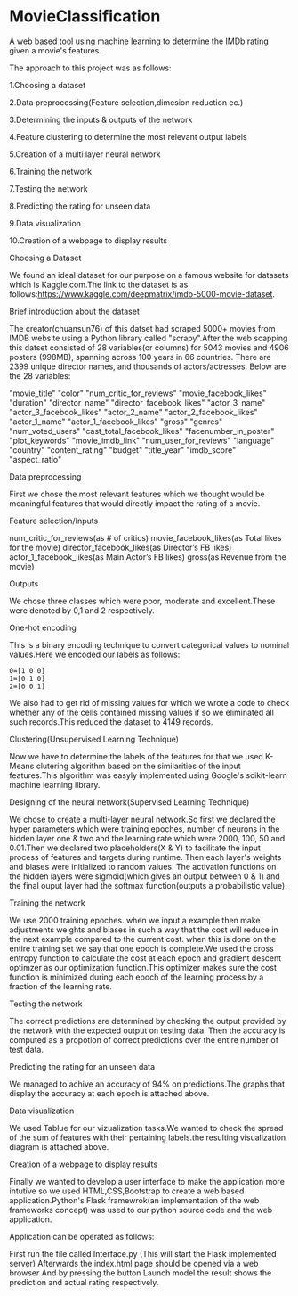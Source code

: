 # MovieClassification
A web based tool using machine learning to determine the IMDb rating given a movie's features.

The approach to this project was as follows:

1.Choosing a dataset 

2.Data preprocessing(Feature selection,dimesion reduction ec.) 

3.Determining the inputs & outputs of the network

4.Feature clustering to determine the most relevant output labels

5.Creation of a multi layer neural network

6.Training the network

7.Testing the network

8.Predicting the rating for unseen data

9.Data visualization

10.Creation of a webpage to display results

Choosing a Dataset

We found an ideal dataset for our purpose on a famous website for datasets which is Kaggle.com.The link to the dataset is as follows:https://www.kaggle.com/deepmatrix/imdb-5000-movie-dataset.

Brief introduction about the dataset

The creator(chuansun76) of this datset had scraped 5000+ movies from IMDB website using a Python library called "scrapy".After the web scapping this datset consisted of 28 variables(or columns) for 5043 movies and 4906 posters (998MB), spanning across 100 years in 66 countries. There are 2399 unique director names, and thousands of actors/actresses. Below are the 28 variables:

"movie_title" "color" "num_critic_for_reviews" "movie_facebook_likes" "duration" "director_name" "director_facebook_likes" "actor_3_name" "actor_3_facebook_likes" "actor_2_name" "actor_2_facebook_likes" "actor_1_name" "actor_1_facebook_likes" "gross" "genres" "num_voted_users" "cast_total_facebook_likes" "facenumber_in_poster" "plot_keywords" "movie_imdb_link" "num_user_for_reviews" "language" "country" "content_rating" "budget" "title_year" "imdb_score" "aspect_ratio"

Data preprocessing

First we chose the most relevant features which we thought would be meaningful features that would directly impact the rating            of a movie.

Feature selection/Inputs 

  num_critic_for_reviews(as # of critics)
  movie_facebook_likes(as Total likes for the movie)
  director_facebook_likes(as Director’s FB likes)
  actor_1_facebook_likes(as Main Actor’s FB likes)
  gross(as Revenue from the movie)

Outputs

We chose three classes which were poor, moderate and excellent.These were denoted by 0,1 and 2 respectively.

One-hot encoding

This is a binary encoding technique to convert categorical values to nominal values.Here we encoded our labels as follows:

    0=[1 0 0]
    1=[0 1 0]
    2=[0 0 1]

We also had to get rid of missing values for which we wrote a code to check whether any of the cells contained missing values if so we eliminated all such records.This reduced the dataset to 4149 records.

Clustering(Unsupervised Learning Technique)

Now we have to determine the labels of the features for that we used K-Means clutering algorithm based on the similarities of the input features.This algorithm was easyly implemented using Google's scikit-learn machine learning library.

Designing of the neural network(Supervised Learning Technique)

We chose to create a multi-layer neural network.So first we declared the hyper parameters which were training epoches, number of neurons in the hidden layer one & two and the learning rate which were 2000, 100, 50 and 0.01.Then we declared two placeholders(X & Y) to facilitate the input process of features and targets during runtime. Then each layer's weights and biases were initialized to random values. The activation functions on the hidden layers were sigmoid(which gives an output between 0 & 1) and the final ouput layer had the softmax function(outputs a probabilistic value).

Training the network

We use 2000 training epoches. when we input a example then make adjustments weights and biases in such a way that the cost will reduce in the next example compared to the current cost. when this is done on the entire training set we say that one epoch is complete.We used the cross entropy function to calculate the cost at each epoch and gradient descent optimzer as our optimization function.This optimizer makes sure the cost function is minimized during each epoch of the learning process by a fraction of the learning rate. 

Testing the network

The correct predictions are determined by checking the output provided by the network with the expected output on testing data. Then the accuracy is computed as a propotion of correct predictions over the entire number of test data.

Predicting the rating for an unseen data

We managed to achive an accuracy of 94% on predictions.The graphs that display the accuracy at each epoch is attached above.

Data visualization

We used Tablue for our vizualization tasks.We wanted to check the spread of the sum of features with their pertaining labels.the resulting visualization diagram is attached above.

Creation of a webpage to display results

Finally we wanted to develop a user interface to make the application more intutive so we used HTML,CSS,Bootstrap to create a web based application.Python's Flask framewrok(an implementation of the web frameworks concept) was used to our python source code and the web application.

Application can be operated as follows:

First run the file called Interface.py (This will start the Flask implemented server)
Afterwards the index.html page should be opened via a web browser
And by pressing the button Launch model the result shows the prediction and actual rating respectively.

















